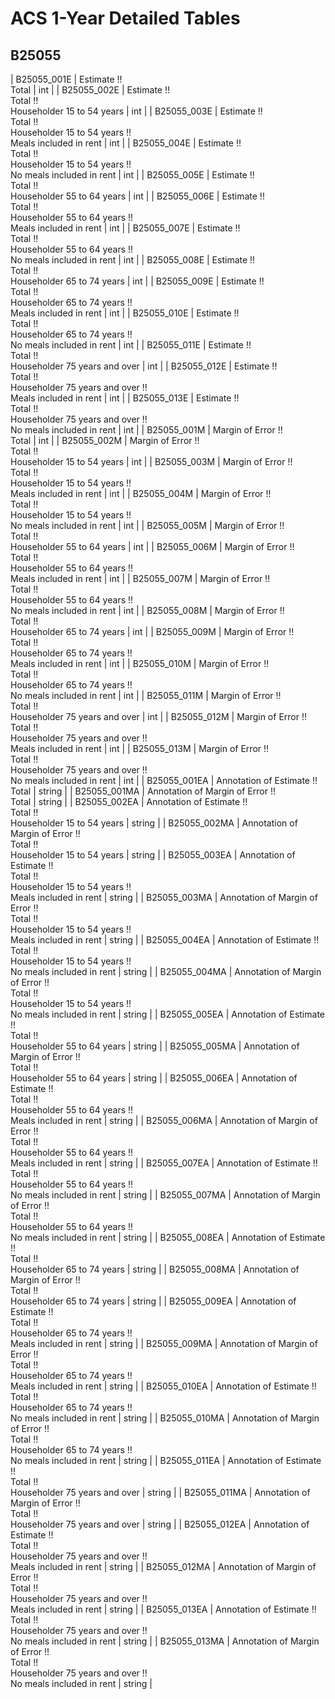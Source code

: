 # ACS 1-Year Detailed Tables

## B25055

| B25055_001E | Estimate !!<br>Total | int |
| B25055_002E | Estimate !!<br>Total !!<br>Householder 15 to 54 years | int |
| B25055_003E | Estimate !!<br>Total !!<br>Householder 15 to 54 years !!<br>Meals included in rent | int |
| B25055_004E | Estimate !!<br>Total !!<br>Householder 15 to 54 years !!<br>No meals included in rent | int |
| B25055_005E | Estimate !!<br>Total !!<br>Householder 55 to 64 years | int |
| B25055_006E | Estimate !!<br>Total !!<br>Householder 55 to 64 years !!<br>Meals included in rent | int |
| B25055_007E | Estimate !!<br>Total !!<br>Householder 55 to 64 years !!<br>No meals included in rent | int |
| B25055_008E | Estimate !!<br>Total !!<br>Householder 65 to 74 years | int |
| B25055_009E | Estimate !!<br>Total !!<br>Householder 65 to 74 years !!<br>Meals included in rent | int |
| B25055_010E | Estimate !!<br>Total !!<br>Householder 65 to 74 years !!<br>No meals included in rent | int |
| B25055_011E | Estimate !!<br>Total !!<br>Householder 75 years and over | int |
| B25055_012E | Estimate !!<br>Total !!<br>Householder 75 years and over !!<br>Meals included in rent | int |
| B25055_013E | Estimate !!<br>Total !!<br>Householder 75 years and over !!<br>No meals included in rent | int |
| B25055_001M | Margin of Error !!<br>Total | int |
| B25055_002M | Margin of Error !!<br>Total !!<br>Householder 15 to 54 years | int |
| B25055_003M | Margin of Error !!<br>Total !!<br>Householder 15 to 54 years !!<br>Meals included in rent | int |
| B25055_004M | Margin of Error !!<br>Total !!<br>Householder 15 to 54 years !!<br>No meals included in rent | int |
| B25055_005M | Margin of Error !!<br>Total !!<br>Householder 55 to 64 years | int |
| B25055_006M | Margin of Error !!<br>Total !!<br>Householder 55 to 64 years !!<br>Meals included in rent | int |
| B25055_007M | Margin of Error !!<br>Total !!<br>Householder 55 to 64 years !!<br>No meals included in rent | int |
| B25055_008M | Margin of Error !!<br>Total !!<br>Householder 65 to 74 years | int |
| B25055_009M | Margin of Error !!<br>Total !!<br>Householder 65 to 74 years !!<br>Meals included in rent | int |
| B25055_010M | Margin of Error !!<br>Total !!<br>Householder 65 to 74 years !!<br>No meals included in rent | int |
| B25055_011M | Margin of Error !!<br>Total !!<br>Householder 75 years and over | int |
| B25055_012M | Margin of Error !!<br>Total !!<br>Householder 75 years and over !!<br>Meals included in rent | int |
| B25055_013M | Margin of Error !!<br>Total !!<br>Householder 75 years and over !!<br>No meals included in rent | int |
| B25055_001EA | Annotation of Estimate !!<br>Total | string |
| B25055_001MA | Annotation of Margin of Error !!<br>Total | string |
| B25055_002EA | Annotation of Estimate !!<br>Total !!<br>Householder 15 to 54 years | string |
| B25055_002MA | Annotation of Margin of Error !!<br>Total !!<br>Householder 15 to 54 years | string |
| B25055_003EA | Annotation of Estimate !!<br>Total !!<br>Householder 15 to 54 years !!<br>Meals included in rent | string |
| B25055_003MA | Annotation of Margin of Error !!<br>Total !!<br>Householder 15 to 54 years !!<br>Meals included in rent | string |
| B25055_004EA | Annotation of Estimate !!<br>Total !!<br>Householder 15 to 54 years !!<br>No meals included in rent | string |
| B25055_004MA | Annotation of Margin of Error !!<br>Total !!<br>Householder 15 to 54 years !!<br>No meals included in rent | string |
| B25055_005EA | Annotation of Estimate !!<br>Total !!<br>Householder 55 to 64 years | string |
| B25055_005MA | Annotation of Margin of Error !!<br>Total !!<br>Householder 55 to 64 years | string |
| B25055_006EA | Annotation of Estimate !!<br>Total !!<br>Householder 55 to 64 years !!<br>Meals included in rent | string |
| B25055_006MA | Annotation of Margin of Error !!<br>Total !!<br>Householder 55 to 64 years !!<br>Meals included in rent | string |
| B25055_007EA | Annotation of Estimate !!<br>Total !!<br>Householder 55 to 64 years !!<br>No meals included in rent | string |
| B25055_007MA | Annotation of Margin of Error !!<br>Total !!<br>Householder 55 to 64 years !!<br>No meals included in rent | string |
| B25055_008EA | Annotation of Estimate !!<br>Total !!<br>Householder 65 to 74 years | string |
| B25055_008MA | Annotation of Margin of Error !!<br>Total !!<br>Householder 65 to 74 years | string |
| B25055_009EA | Annotation of Estimate !!<br>Total !!<br>Householder 65 to 74 years !!<br>Meals included in rent | string |
| B25055_009MA | Annotation of Margin of Error !!<br>Total !!<br>Householder 65 to 74 years !!<br>Meals included in rent | string |
| B25055_010EA | Annotation of Estimate !!<br>Total !!<br>Householder 65 to 74 years !!<br>No meals included in rent | string |
| B25055_010MA | Annotation of Margin of Error !!<br>Total !!<br>Householder 65 to 74 years !!<br>No meals included in rent | string |
| B25055_011EA | Annotation of Estimate !!<br>Total !!<br>Householder 75 years and over | string |
| B25055_011MA | Annotation of Margin of Error !!<br>Total !!<br>Householder 75 years and over | string |
| B25055_012EA | Annotation of Estimate !!<br>Total !!<br>Householder 75 years and over !!<br>Meals included in rent | string |
| B25055_012MA | Annotation of Margin of Error !!<br>Total !!<br>Householder 75 years and over !!<br>Meals included in rent | string |
| B25055_013EA | Annotation of Estimate !!<br>Total !!<br>Householder 75 years and over !!<br>No meals included in rent | string |
| B25055_013MA | Annotation of Margin of Error !!<br>Total !!<br>Householder 75 years and over !!<br>No meals included in rent | string |

